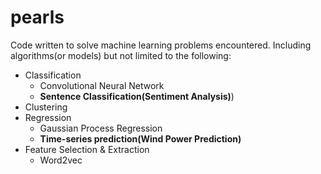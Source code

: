 # pearls
Code written to solve machine learning problems encountered.
Including algorithms(or models) but not limited to the following:
* Classification
  * Convolutional Neural Network
   * **Sentence Classification(Sentiment Analysis)**)
* Clustering
* Regression
  * Gaussian Process Regression
   * **Time-series prediction(Wind Power Prediction)**
* Feature Selection & Extraction
  * Word2vec
